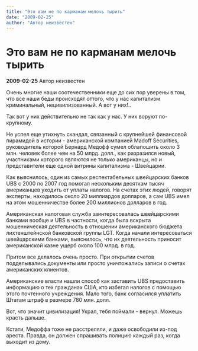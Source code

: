 ```yaml
---
title: "Это вам не по карманам мелочь тырить"
date: "2009-02-25"
author: "Автор неизвестен"
---
```


# Это вам не по карманам мелочь тырить

**2009-02-25** Автор неизвестен

Очень многие наши соотечественники еще до сих пор уверены в том, что все наши беды происходят оттого, что у нас капитализм криминальный, нецивилизованный. А вот у них!..

Так вот у них действительно не так как у нас. У них воруют по-крупному.

Не успел еще утихнуть скандал, связанный с крупнейшей финансовой пирамидой в истории - американской компанией Madoff Securities, руководитель которой Бернард Медофф сумел облапошить около 3 млн. человек более чем на 50 млрд. долл., как разразился новый, участниками которого являются не только американцы, но и представители еще одной витрины капитализма - Швейцарии.

Как выяснилось, один из самых респектабельных швейцарских банков UBS с 2000 по 2007 год помогал нескольким десяткам тысяч американцев уходить от уплаты налогов. На счетах этих людей, говорят эксперты, находилось около 20 миллиардов долларов, а сам UBS имел на этом мошенничестве более 200 миллионов долларов в год.

Американская налоговая служба заинтересовалась швейцарскими банками вообще и UBS в частности, когда была вскрыта мошенническая деятельность в отношении американского бюджета лихтенштейнской банковской группы LGT. Когда начали интересоваться швейцарскими банками, выяснилось, что их деятельность приносит американской казне ущерб около 100 млрд. в год.

Притом все делалось очень просто. При открытии счетов подделывались документы или просто уничтожались записи о счетах американских клиентов.

Американские власти нашли способ как заставить UBS предоставить информацию о тех гражданах США, кто избегал налогов с помощью этого почтенного учреждения. Мало того, банк согласился уплатить Штатам штраф в размере 780 млн. долл.

Вот, что значит цивилизация! Украл, тебя поймали - вернул. Можешь красть дальше.

Кстати, Медоффа тоже не расстреляли, и даже освободили из-под ареста. Правда, он должен спрашивать полицию каждый раз, когда выходит из дому.